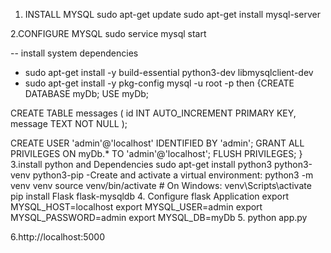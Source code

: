 1. INSTALL MYSQL
sudo apt-get update
sudo apt-get install mysql-server


2.CONFIGURE MYSQL 
sudo service mysql start

-- install system dependencies
- sudo apt-get install -y build-essential python3-dev libmysqlclient-dev
- sudo apt-get install -y pkg-config
mysql -u root -p
then 
{CREATE DATABASE myDb;
USE myDb;

CREATE TABLE messages (
    id INT AUTO_INCREMENT PRIMARY KEY,
    message TEXT NOT NULL
);

CREATE USER 'admin'@'localhost' IDENTIFIED BY 'admin';
GRANT ALL PRIVILEGES ON myDb.* TO 'admin'@'localhost';
FLUSH PRIVILEGES;
}
3.install python and Dependencies
sudo apt-get install python3 python3-venv python3-pip
-Create and activate a virtual environment:
python3 -m venv venv
source venv/bin/activate  # On Windows: venv\Scripts\activate
 pip install Flask flask-mysqldb
4. Configure flask Application
export MYSQL_HOST=localhost
export MYSQL_USER=admin
export MYSQL_PASSWORD=admin
export MYSQL_DB=myDb
5. python app.py

6.http://localhost:5000
